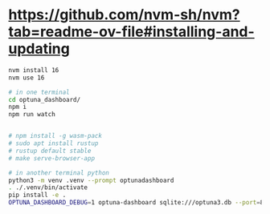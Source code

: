 # https://github.com/nvm-sh/nvm?tab=readme-ov-file#installing-and-updating
```sh
nvm install 16
nvm use 16

# in one terminal
cd optuna_dashboard/
npm i
npm run watch


# npm install -g wasm-pack
# sudo apt install rustup
# rustup default stable
# make serve-browser-app

# in another terminal python
python3 -m venv .venv --prompt optunadashboard
. ./.venv/bin/activate
pip install -e .
OPTUNA_DASHBOARD_DEBUG=1 optuna-dashboard sqlite:///optuna3.db --port=8089
```
